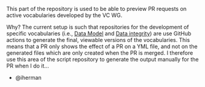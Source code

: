 This part of the repository is used to be able to preview PR requests on active vocabularies developed by the VC WG.

Why? The current setup is such that repositories for the development of specific vocabularies (i.e., [Data Model](https://github.com/w3c/vc-data-model/) and [Data integrity](https://github.com/w3c/vc-data-integrity/)) are use GitHub actions to generate the final, viewable versions of the vocabularies. This means that a PR only shows the effect of a PR on a YML file, and not on the generated files which are only created when the PR is merged. I therefore use this area of the script repository to generate the output manually for the PR when I do it...

- @iherman
